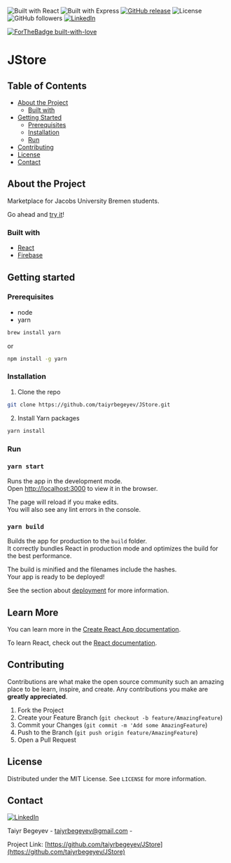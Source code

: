 ![Built with React](https://img.shields.io/badge/Built%20with-React-blue)
![Built with Express](https://img.shields.io/badge/Built%20with-Firebase-yellow)
[![GitHub release](https://img.shields.io/github/release/Naereen/StrapDown.js.svg)](https://GitHub.com/Naereen/StrapDown.js/releases/)
![License](https://img.shields.io/github/license/taiyrbegeyev/trump_genius_bot.svg)
![GitHub followers](https://img.shields.io/github/followers/taiyrbegeyev.svg?style=social)
[![LinkedIn][linkedin-shield]][linkedin-url]

[![ForTheBadge built-with-love](http://ForTheBadge.com/images/badges/built-with-love.svg)](https://GitHub.com/Naereen/)

# JStore

## Table of Contents

* [About the Project](#about-the-project)
    * [Built with](#built-with)
* [Getting Started](#getting-started)
    * [Prerequisites](#prerequisites)
    * [Installation](#installation)
    * [Run](#run)
* [Contributing](#contributing)
* [License](#license)
* [Contact](#contact)

## About the Project
Marketplace for Jacobs University Bremen students.

Go ahead and [try it](https://jstore.xyz)!

### Built with
* [React](https://reactjs.org/)
* [Firebase](https://firebase.google.com)

## Getting started

### Prerequisites
* node    
* yarn
```sh
brew install yarn
```
or
```sh
npm install -g yarn
```

### Installation
1. Clone the repo
```sh
git clone https://github.com/taiyrbegeyev/JStore.git
```
2. Install Yarn packages
```sh
yarn install
```

### Run

### `yarn start`

Runs the app in the development mode.<br>
Open [http://localhost:3000](http://localhost:3000) to view it in the browser.

The page will reload if you make edits.<br>
You will also see any lint errors in the console.

### `yarn build`

Builds the app for production to the `build` folder.<br>
It correctly bundles React in production mode and optimizes the build for the best performance.

The build is minified and the filenames include the hashes.<br>
Your app is ready to be deployed!

See the section about [deployment](https://facebook.github.io/create-react-app/docs/deployment) for more information.

## Learn More

You can learn more in the [Create React App documentation](https://facebook.github.io/create-react-app/docs/getting-started).

To learn React, check out the [React documentation](https://reactjs.org/).

## Contributing

Contributions are what make the open source community such an amazing place to be learn, inspire, and create. Any contributions you make are **greatly appreciated**.

1. Fork the Project
2. Create your Feature Branch (`git checkout -b feature/AmazingFeature`)
3. Commit your Changes (`git commit -m 'Add some AmazingFeature`)
4. Push to the Branch (`git push origin feature/AmazingFeature`)
5. Open a Pull Request

## License

Distributed under the MIT License. See `LICENSE` for more information.

## Contact
[![LinkedIn][linkedin-shield]][linkedin-url]

Taiyr Begeyev - taiyrbegeyev@gmail.com - 

Project Link: [https://github.com/taiyrbegeyev/JStore](https://github.com/taiyrbegeyev/JStore)

<!-- MARKDOWN LINKS & IMAGES -->
[linkedin-shield]: https://img.shields.io/badge/-LinkedIn-black.svg?style=flat-square&logo=linkedin&colorB=555
[linkedin-url]: https://linkedin.com/in/taiyrbegeyev